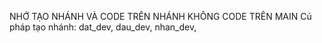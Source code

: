 NHỚ TẠO NHÁNH VÀ CODE TRÊN NHÁNH
KHÔNG CODE TRÊN MAIN
Cú pháp tạo nhánh: dat_dev, dau_dev, nhan_dev, 